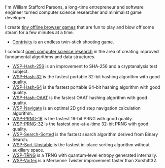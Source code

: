 I'm William Stafford Parsons, a long-time entrepreneur and software engineer turned computer science researcher and minimalist game developer.

I create [tiny offline browser games](https://williamstaffordparsons.github.io/#games) that are fun to play and blow off some steam for a few minutes at a time.

- [Contrivity](https://github.com/williamstaffordparsons/contrivity) is an endless twin-stick shooting game.

I conduct [open computer science research](https://williamstaffordparsons.github.io/#research) in the area of creating improved fundamental algorithms and data structures.

- [WSP-Hash-256](https://github.com/williamstaffordparsons/wsp-hash-256) is an improvement to SHA-256 and a cryptanalysis test subject.
- [WSP-Hash-32](https://github.com/williamstaffordparsons/wsp-hash-32) is the fastest portable 32-bit hashing algorithm with good quality.
- [WSP-Hash-64](https://github.com/williamstaffordparsons/wsp-hash-64) is the fastest portable 64-bit hashing algorithm with good quality.
- [WSP-Hash-OAAT](https://github.com/williamstaffordparsons/wsp-hash-oaat) is the fastest OAAT hashing algorithm with good quality.
- [WSP-Navigate](https://github.com/williamstaffordparsons/wsp-navigate) is an optimal 2D grid step navigation calculation algorithm.
- [WSP-PRNG-16](https://github.com/williamstaffordparsons/wsp-prng-16) is the fastest 16-bit PRNG with good quality.
- [WSP-PRNG-32](https://github.com/williamstaffordparsons/wsp-prng-32) is the fastest one-at-a-time 32-bit PRNG with good quality.
- [WSP-Search-Sorted](https://github.com/williamstaffordparsons/wsp-search-sorted) is the fastest search algorithm derived from Binary Search.
- [WSP-Sort-Unstable](https://github.com/williamstaffordparsons/wsp-sort-unstable) is the fastest in-place sorting algorithm without auxiliary space.
- [WSP-TRNG](https://github.com/williamstaffordparsons/wsp-trng) is a TRNG with quantum-level entropy generated internally.
- [WSP-Vortex](https://github.com/williamstaffordparsons/wsp-vortex) is a Mersenne Twister improvement faster than Xorshift32.
